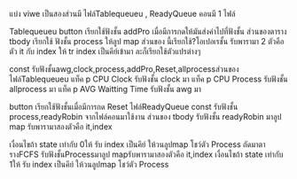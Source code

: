 แบ่ง viwe เป็นสองส่วนมี ไฟล์Tablequeueu , ReadyQueue
คอนมี 1 ไฟล์

Tablequeueu
button เรียกใช้ฟังชั้น addPro เมื่อมีการกดให้มันส่งค่าไปที่ฟังชั้น
ส่วนของตาราง tbody เรียกใช้ ฟังชั้น process ให้ลูป map ส่วนของ นี้เรียกใช้?โอเปอเรชั้น รับพารามา 2 ตัวคือตัว it กับ index
ให้ tr index เป็นคีย์เข้ามา
ละก็เรียกใช้ตัวแปรต่างๆ

const รับฟังชั้นawg,clock,process,addPro,Reset,allprocessส่วนของไฟล์Tablequeueu
แท็ค p CPU Clock รับฟังชั้น clock มา
แท็ค p CPU Process  รับฟังชั้น allprocess มา
แท็ค p AVG Waitting Time  รับฟังชั้น awg มา

button เรียกใช้ฟังชั้นเมื่อมีการกด Reset 
ไฟล์ReadyQueue
const รับฟังชั้น process,readyRobin จากไฟล์คอนมาใช้งาน
ส่วนของ tbody รับฟังชั้น readyRobin มาลูป map รับพารามาสองตัวคือ it,index

เงื่อนไขถ้า state เท่ากับ 0ให้
รับ index เป็นคีย์
ให้วนลูปmap
โชว์ตัว Process
ถัดมาตารางFCFS
รับฟังชั้นProcessมาลูป mapรับพารามาสองตัวคือ it,index
เงื่อนไขถ้า state เท่ากับ 1ให้
รับ index เป็นคีย์
ให้วนลูปmap
โชว์ตัว Process